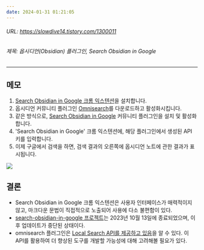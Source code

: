 ```yaml
---
date: 2024-01-31 01:21:05
---
```

###### URL: https://slowdive14.tistory.com/1300011
###### 제목: 옵시디언(Obsidian) 플러그인, Search Obsidian in Google

---

## 메모
1. [Search Obsidian in Google 크롬 익스텐션](https://chromewebstore.google.com/detail/search-obsidian-in-google/dkefnggaipjamcbnjdlapgilhlaikbme)을 설치합니다.
2. 옵시디언 커뮤니티 플러그인 [Omnisearch](https://obsidian.md/plugins?id=omnisearch)를 다운로드하고 활성화시킵니다.
3. 같은 방식으로, [Search Obsidian in Google](https://github.com/qazxcdswe123/search-obsidian-in-google) 커뮤니티 플러그인을 설치 및 활성화합니다.
4. 'Search Obsidian in Google' 크롬 익스텐션에, 해당 플러그인에서 생성된 API 키를 입력합니다.
5. 이제 구글에서 검색을 하면, 검색 결과의 오른쪽에 옵시디언 노트에 관한 결과가 표시됩니다.

![](https://i.imgur.com/aBzLXG3.png)

## 결론
- Search Obsidian in Google 크롬 익스텐션은 사용자 인터페이스가 매력적이지 않고, 마크다운 문법이 직접적으로 노출되어 사용에 다소 불편함이 있다.
- [search-obsidian-in-google 프로젝트](https://github.com/qazxcdswe123/search-obsidian-in-google)는 2023년 10월 13일에 종료되었으며, 이후 업데이트가 중단된 상태이다.
- omnisearch 플러그인은 [Local Search API를 제공하고 있음](https://publish.obsidian.md/omnisearch/Public+API+%26+URL+Scheme)을 알 수 있다. 이 API를 활용하여 더 향상된 도구를 개발할 가능성에 대해 고려해볼 필요가 있다.
